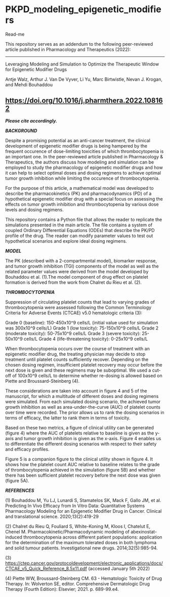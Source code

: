 # PKPD_modeling_epigenetic_modifiers

Read-me

This repository serves as an addendum to the following peer-reviewed article published in Pharmacology and Therapeutics (2022):

---------------------------------------------------------------------------------------------------------------------------
Leveraging Modeling and Simulation to Optimize the Therapeutic Window for Epigenetic Modifier Drugs

Antje Walz, Arthur J. Van De Vyver, Li Yu, Marc Birtwistle, Nevan J. Krogan, and Mehdi Bouhaddou

https://doi.org/10.1016/j.pharmthera.2022.108162
---------------------------------------------------------------------------------------------------------------------------

___Please cite accordingly.___

___BACKGROUND___

Despite a promising potential as an anti-cancer treatment, the clinical development of epigenetic modifier drugs is being hampered 
by the frequent occurence of dose-limiting toxicities of which thrombocytopenia is an important one. 
In the peer-reviewed article published in Pharmacology & Therapeutics, the authors discuss how modeling and simulation can be employed 
to study the pharmacology of epigenetic modifier drugs and how it can help to select optimal doses and dosing regimens to achieve optimal 
tumor growth inhibition while limiting the occurence of thrombocytopenia.

For the purpose of this article, a mathematical model was developed to describe the pharmacokinetics (PK) and 
pharmacodynamics (PD) of a hypothetical epigenetic modifier drug with a special focus on assessing the effects on tumor growth inhibition 
and thrombocytopenia by various dose levels and dosing regimens. 

This repository contains a Python file that allows the reader to replicate the simulations presented in the main article. 
The file contains a system of coupled Ordinary Differential Equations (ODEs) that describe the PK/PD profile of the drug. 
The reader can modify parameter values to test out hypothetical scenarios and explore ideal dosing regimens.

___MODEL___

The PK (described with a 2-compartmental model), biomarker response, and tumor growth inhibition (TGI) components of the model as 
well as the related parameter values were derived from the model developed by Bouhaddou et al. (1).The model component of drug 
effect on platelet formation is derived from the work from Chalret du Rieu et al. (2).

___THROMBOCYTOPENIA___

Suppression of circulating platelet counts that lead to varying grades of thrombocytopenia were assessed following the 
Common Terminology Criteria for Adverse Events (CTCAE) v5.0 hematologic criteria (3):

Grade 0 (baseline): 			150-450x10^9 cells/L (initial value used for simulation was 300x10^9 cells/L)
Grade 1 (low toxicity): 		75-150x10^9 cells/L
Grade 2 (moderate toxicity): 		50-75x10^9 cells/L
Grade 3 (severe toxicity): 		25-50x10^9 cells/L
Grade 4 (life-threatening toxicity): 	0-25x10^9 cells/L

When thrombocytopenia occurs over the course of treatment with an epigenetic modifier drug, the treating physician may decide to 
stop treatment until platelet counts sufficiently recover. Depending on the chosen dosing regimen, insufficient platelet recovery 
may occur before the next dose is given and these regimens may be suboptimal. We used a cut-off of 100x10^9 cells/L to determine 
whether re-dosing is allowed based on Piette and Broussard-Steinberg (4).

These considerations are taken into account in figure 4 and 5 of the manuscript, for which a multitude of different doses and 
dosing regimens were simulated. From each simulated dosing scenario, the achieved tumor growth inhibition as well as 
area-under-the-curve (AUC) of platelet counts over time were recorded. The prior allows us to rank the dosing scenarios 
in terms of efficacy, the latter to rank them in terms of toxicity.

Based on these two metrics, a figure of clinical utility can be generated (figure 4) where the AUC of platelets relative 
to baseline is given as the y-axis and tumor growth inhibition is given as the x-axis. 
Figure 4 enables us to differentiate the different dosing scenarios with respect to their safety and efficacy profiles.

Figure 5 is a companion figure to the clinical utility shown in figure 4. It shows how the platelet count AUC relative to baseline 
relates to the grade of thrombocytopenia achieved in the simulation (figure 5B) and whether there has been sufficient platelet recovery 
before the next dose was given (figure 5A).


___REFERENCES___

(1) Bouhaddou M, Yu LJ, Lunardi S, Stamatelos SK, Mack F, Gallo JM, et al. Predicting In Vivo Efficacy from In Vitro Data: 
Quantitative Systems Pharmacology Modeling for an Epigenetic Modifier Drug in Cancer. Clinical and translational science. 2020;13(2):419-29

(2) Chalret du Rieu Q, Fouliard S, White-Koning M, Kloos I, Chatelut E, Chenel M. Pharmacokinetic/Pharmacodynamic modeling of abexinostat-induced 
thrombocytopenia across different patient populations: application for the determination of the maximum tolerated doses in both lymphoma and solid 
tumour patients. Investigational new drugs. 2014;32(5):985-94.

(3) https://ctep.cancer.gov/protocoldevelopment/electronic_applications/docs/CTCAE_v5_Quick_Reference_8.5x11.pdf (accessed January 5th 2022)

(4) Piette WW, Broussard-Steinberg CM. 63 - Hematologic Toxicity of Drug Therapy. In: Wolverton SE, editor. 
Comprehensive Dermatologic Drug Therapy (Fourth Edition): Elsevier; 2021. p. 689-99.e4.
